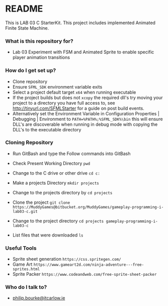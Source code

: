 # README #

This is LAB 03 C StarterKit. This project includes implemented Animated Finite State Machine.


### What is this repository for? ###

* Lab 03 Experiment with FSM and Animated Sprite to enable specific player animation transitions

### How do I get set up? ###

* Clone repository
* Ensure `SFML_SDK` environment variable exits
* Select a project default target `x64` when running executable
* If the project builds but does not `xcopy` the required dll's try moving your project to a directory you have full access to, see http://tinyurl.com/SFMLStarter for a guide on post build events.
* Alternatively set the Environment Variable in Configuration Properties | Debugging | Environment to `PATH=%PATH%;%SFML_SDK%\bin` this will ensure DLL's are discoverable when running in debug mode with copying the DLL's to the executable directory

### Cloning Repository ###
* Run GitBash and type the Follow commands into GitBash

* Check Present Working Directory `pwd`

* Change to the C drive or other drive `cd c:`

* Make a projects Directory `mkdir projects`

* Change to the projects directory by `cd projects`

* Clone the project `git clone https://MuddyGames@bitbucket.org/MuddyGames/gameplay-programming-i-lab03-c.git`

* Change to the project directory `cd projects gameplay-programming-i-lab03-c`

* List files that were downloaded `ls`

### Useful Tools ###
* Sprite sheet generation `https://css.spritegen.com/`
* Game Art `https://www.gameart2d.com/ninja-adventure---free-sprites.html`
* Sprite Packer `https://www.codeandweb.com/free-sprite-sheet-packer`
### Who do I talk to? ###

* philip.bourke@itcarlow.ie
